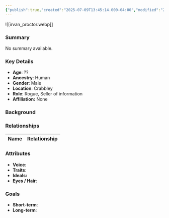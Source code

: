 ```yaml
---
{"publish":true,"created":"2025-07-09T13:45:14.000-04:00","modified":"2025-07-09T13:51:12.122-04:00","published":"2025-07-09T13:51:12.122-04:00","cssclasses":"","Age":"??","Ancestry":"Human","Gender":"Male","Location":["Crabbley"],"Role":["Rogue, Seller of information"],"Affiliation":["None"]}
---
```



![[irvan_proctor.webp]]
### Summary
No summary available.

### Key Details
- **Age**: ??
- **Ancestry**: Human
- **Gender**: Male
- **Location**: Crabbley
- **Role**: Rogue, Seller of information
- **Affiliation:** None

### Background


### Relationships

| Name  | Relationship |
| ----- | ------------ |

### Attributes
- **Voice**:
- **Traits**:  
- **Ideals:**
- **Eyes / Hair**:  

### Goals
- **Short-term**:  
- **Long-term**:  

